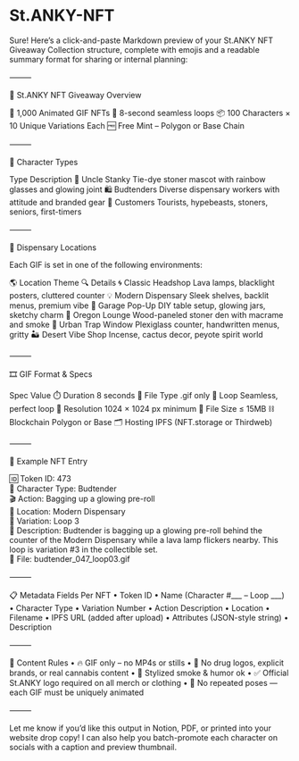 # St.ANKY-NFT
Sure! Here’s a click-and-paste Markdown preview of your St.ANKY NFT Giveaway Collection structure, complete with emojis and a readable summary format for sharing or internal planning:

⸻

🌿 St.ANKY NFT Giveaway Overview

🎁 1,000 Animated GIF NFTs
🔁 8-second seamless loops
📦 100 Characters × 10 Unique Variations Each
🆓 Free Mint – Polygon or Base Chain

⸻

👥 Character Types

Type	Description
🧓 Uncle Stanky	Tie-dye stoner mascot with rainbow glasses and glowing joint
🛍️ Budtenders	Diverse dispensary workers with attitude and branded gear
🌿 Customers	Tourists, hypebeasts, stoners, seniors, first-timers


⸻

🧭 Dispensary Locations

Each GIF is set in one of the following environments:

🌎 Location Theme	🔍 Details
🌀 Classic Headshop	Lava lamps, blacklight posters, cluttered counter
💡 Modern Dispensary	Sleek shelves, backlit menus, premium vibe
🧰 Garage Pop-Up	DIY table setup, glowing jars, sketchy charm
🌲 Oregon Lounge	Wood-paneled stoner den with macrame and smoke
🧱 Urban Trap Window	Plexiglass counter, handwritten menus, gritty
🏜️ Desert Vibe Shop	Incense, cactus decor, peyote spirit world


⸻

🎞️ GIF Format & Specs

Spec	Value
⏱️ Duration	8 seconds
📁 File Type	.gif only
🔄 Loop	Seamless, perfect loop
📐 Resolution	1024 × 1024 px minimum
💾 File Size	≤ 15MB
⛓️ Blockchain	Polygon or Base
🗂️ Hosting	IPFS (NFT.storage or Thirdweb)


⸻

🧠 Example NFT Entry

🆔 Token ID: 473  
👤 Character Type: Budtender  
🎬 Action: Bagging up a glowing pre-roll  
📍 Location: Modern Dispensary  
🔁 Variation: Loop 3  
📝 Description: Budtender is bagging up a glowing pre-roll behind the counter of the Modern Dispensary while a lava lamp flickers nearby. This loop is variation #3 in the collectible set.  
📎 File: budtender_047_loop03.gif  


⸻

📋 Metadata Fields Per NFT
	•	Token ID
	•	Name (Character #___ – Loop ___)
	•	Character Type
	•	Variation Number
	•	Action Description
	•	Location
	•	Filename
	•	IPFS URL (added after upload)
	•	Attributes (JSON-style string)
	•	Description

⸻

🚫 Content Rules
	•	🔥 GIF only – no MP4s or stills
	•	🚫 No drug logos, explicit brands, or real cannabis content
	•	💨 Stylized smoke & humor ok
	•	✅ Official St.ANKY logo required on all merch or clothing
	•	📛 No repeated poses — each GIF must be uniquely animated

⸻

Let me know if you’d like this output in Notion, PDF, or printed into your website drop copy! I can also help you batch-promote each character on socials with a caption and preview thumbnail.
